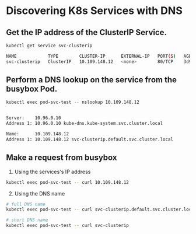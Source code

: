 # Discovering K8s Services with DNS
## Get the IP address of the ClusterIP Service.
```bash
kubectl get service svc-clusterip

NAME            TYPE        CLUSTER-IP      EXTERNAL-IP   PORT(S)   AGE
svc-clusterip   ClusterIP   10.109.148.12   <none>        80/TCP    3d9h
```

## Perform a DNS lookup on the service from the busybox Pod.
```bash
kubectl exec pod-svc-test -- nslookup 10.109.148.12


Server:    10.96.0.10
Address 1: 10.96.0.10 kube-dns.kube-system.svc.cluster.local

Name:      10.109.148.12
Address 1: 10.109.148.12 svc-clusterip.default.svc.cluster.local
```

## Make a request from busybox 
1. Using the services's IP address
```bash
kubectl exec pod-svc-test -- curl 10.109.148.12
```

2. Using the DNS name
```bash
# full DNS name
kubectl exec pod-svc-test -- curl svc-clusterip.default.svc.cluster.local

# short DNS name
kubectl exec pod-svc-test -- curl svc-clusterip
```
